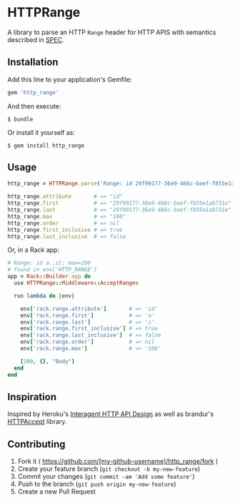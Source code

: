 # HTTPRange

A library to parse an HTTP `Range` header for HTTP APIS with semantics
described in [SPEC][1].

 [1]: https://github.com/h3h/http_range/blob/master/SPEC.md

## Installation

Add this line to your application's Gemfile:

```ruby
gem 'http_range'
```

And then execute:

    $ bundle

Or install it yourself as:

    $ gem install http_range

## Usage

```ruby
http_range = HTTPRange.parse('Range: id 29f99177-36e9-466c-baef-f855e1ab731e..29f99177-36e9-466c-baef-f855e1ab731e[; max=100')

http_range.attribute       # => "id"
http_range.first           # => "29f99177-36e9-466c-baef-f855e1ab731e"
http_range.last            # => "29f99177-36e9-466c-baef-f855e1ab731e"
http_range.max             # => "100"
http_range.order           # => nil
http_range.first_inclusive # => true
http_range.last_inclusive  # => false
```

Or, in a Rack app:

```ruby
# Range: id a..z[; max=100
# found in env['HTTP_RANGE']
app = Rack::Builder.app do
  use HTTPRange::Middleware::AcceptRanges

  run lambda do |env|

    env['rack.range.attribute']       # => 'id'
    env['rack.range.first']           # => 'a'
    env['rack.range.last']            # => 'z'
    env['rack.range.first_inclusive'] # => true
    env['rack.range.last_inclusive']  # => false
    env['rack.range.order']           # => nil
    env['rack.range.max']             # => '100'

    [200, {}, "Body"]
  end
end
```

## Inspiration

Inspired by Heroku's [Interagent HTTP API Design][2] as well as brandur's
[HTTPAccept][3] library.

 [2]: https://github.com/interagent/http-api-design
 [3]: https://github.com/brandur/http_accept

## Contributing

1. Fork it ( https://github.com/[my-github-username]/http_range/fork )
2. Create your feature branch (`git checkout -b my-new-feature`)
3. Commit your changes (`git commit -am 'Add some feature'`)
4. Push to the branch (`git push origin my-new-feature`)
5. Create a new Pull Request

